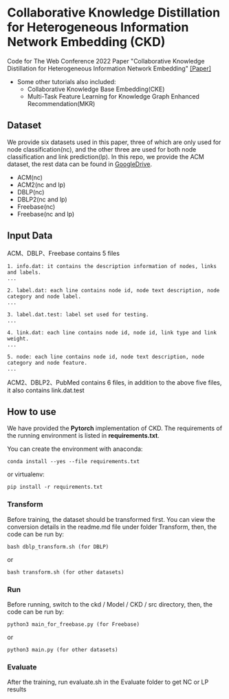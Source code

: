 # Collaborative Knowledge Distillation for Heterogeneous Information Network Embedding (CKD)
Code for The Web Conference 2022 Paper "Collaborative Knowledge Distillation for Heterogeneous Information Network Embedding" [[Paper]](https://zhoushengisnoob.github.io/papers/WWW2022.pdf)

- Some other tutorials also included:
    - Collaborative Knowledge Base Embedding(CKE)
    - Multi-Task Feature Learning for Knowledge Graph Enhanced Recommendation(MKR)

## Dataset
We provide six datasets used in this paper, three of which are only used for node classification(nc), and the other three are used for both node classification and link prediction(lp).
In this repo, we provide the ACM dataset, the rest data can be found in [GoogleDrive](https://drive.google.com/drive/folders/1dOmetBd4wVUClUHtqYrA-r3eiXxYH8B-?usp=sharing).

* ACM(nc)
* ACM2(nc and lp)
* DBLP(nc)
* DBLP2(nc and lp)
* Freebase(nc)
* Freebase(nc and lp)

## Input Data
ACM、DBLP、Freebase contains 5 files

```
1. info.dat: it contains the description information of nodes, links and labels.
...

2. label.dat: each line contains node id, node text description, node category and node label.
...

3. label.dat.test: label set used for testing.
...

4. link.dat: each line contains node id, node id, link type and link weight.
...

5. node: each line contains node id, node text description, node category and node feature.
...
```

ACM2、DBLP2、PubMed contains 6 files, in addition to the above five files, it also contains link.dat.test


## How to use
We have provided the **Pytorch**  implementation of CKD.
The requirements of the running environment is listed in **requirements.txt**.

You can create the environment with anaconda: 

    conda install --yes --file requirements.txt

or virtualenv:

    pip install -r requirements.txt

### Transform
Before training, the dataset should be transformed first. You can view the conversion details in the readme.md file under folder Transform, then, the code can be run by:

    bash dblp_transform.sh (for DBLP)

or

    bash transform.sh (for other datasets)


### Run
Before running, switch to the ckd / Model / CKD / src directory, then, the code can be run by:

    python3 main_for_freebase.py (for Freebase)

or

    python3 main.py (for other datasets)


### Evaluate
After the training, run evaluate.sh in the Evaluate folder to get NC or LP results
